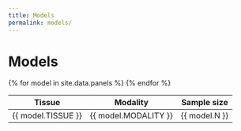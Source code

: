 ```yaml
---
title: Models
permalink: models/
---
```


# Models 

<div class="table-responsive">
  <table class="table table-hover">
    <thead>
      <tr>
        <th>Tissue</th>
        <th>Modality</th>
        <th>Sample size</th>
      </tr>
    </thead>
    <tbody>
      {% for model in site.data.panels %}
      <tr>
        <td>{{ model.TISSUE }}</td>
        <td>{{ model.MODALITY }}</td>
        <td>{{ model.N }}</td>
      </tr>
      {% endfor %}
    </tbody>
  </table>
</div>
